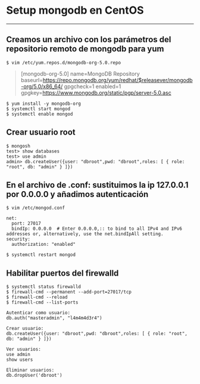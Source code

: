 # Setup mongodb en CentOS
---
## Creamos un archivo con los parámetros del repositorio remoto de mongodb para yum

```` terminal
$ vim /etc/yum.repos.d/mongodb-org-5.0.repo
````
> [mongodb-org-5.0]
> name=MongoDB Repository
> baseurl=https://repo.mongodb.org/yum/redhat/$releasever/mongodb-org/5.0/x86_64/
> gpgcheck=1
> enabled=1
> gpgkey=https://www.mongodb.org/static/pgp/server-5.0.asc
````termianl
$ yum install -y mongodb-org
$ systemctl start mongod
$ systemctl enable mongod
````
## Crear usuario root
````termianl
$ mongosh
test> show databases
test> use admin
admin> db.createUser({user: "dbroot",pwd: "dbroot",roles: [ { role: "root", db: "admin" } ]})
````
## En el archivo de .conf: sustituimos la ip 127.0.0.1 por 0.0.0.0 y añadimos autenticación
````termianl
$ vim /etc/mongod.conf
````
```
net:
  port: 27017
  bindIp: 0.0.0.0  # Enter 0.0.0.0,:: to bind to all IPv4 and IPv6 addresses or, alternatively, use the net.bindIpAll setting.
security:
  authorization: "enabled"
```
````termianl
$ systemctl restart mongod
````
## Habilitar puertos del firewalld
````termianl
$ systemctl status firewalld
$ firewall-cmd --permanent --add-port=27017/tcp
$ firewall-cmd --reload
$ firewall-cmd --list-ports
````


```
Autenticar como usuario:
db.auth("masteradmin", "l4m4m4d3r4")

Crear usuario:
db.createUser({user: "dbroot",pwd: "dbroot",roles: [ { role: "root", db: "admin" } ]})

Ver usuarios:
use admin
show users

Eliminar usuarios:
db.dropUser('dbroot')
```